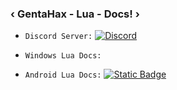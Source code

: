 ### ‹ GentaHax - Lua - Docs! ›

* `Discord Server:` [![Discord](https://img.shields.io/discord/870604052281573406)](https://discord.gg/JTM9b6XR3A)

* `Windows Lua Docs:` 

* `Android Lua Docs:` [
![Static Badge](https://img.shields.io/badge/Android-click_here-blue)
](https://github.com/MonarchSatan/Lua-Docs/blob/main/android.md)